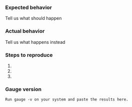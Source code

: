 <!--
Thanks a lot for reporting issues to Gauge! This is the issue tracker for reporting bugs or for requesting new feature and enhancements.

If you have any support related questions, please refer our at documetation at http://getgauge.io/documentation/user/current/. You can even ask questions on Google groups (http://groups.google.com/forum/#!forum/getgauge) or on gitter (https://gitter.im/getgauge/chat).

This is the issue tracker for Gauge core. Find other components at https://github.com/getgauge

Please delete irrelevant sections below. 
-->

### Expected behavior
Tell us what should happen

### Actual behavior
Tell us what happens instead

### Steps to reproduce
1.
2.
3.

### Gauge version
```
Run gauge -v on your system and paste the results here.
```
